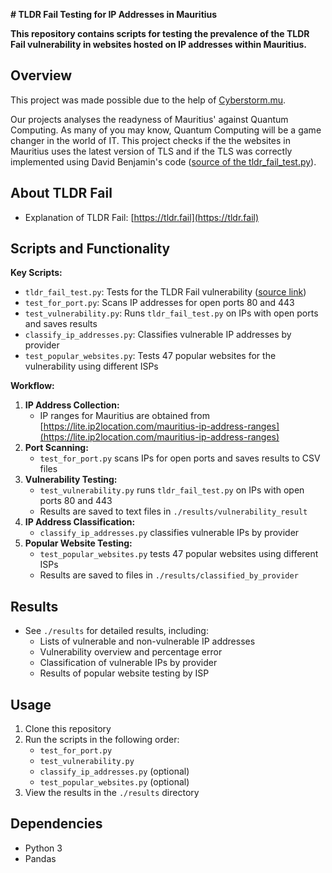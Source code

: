 **# TLDR Fail Testing for IP Addresses in Mauritius**

**This repository contains scripts for testing the prevalence of the TLDR Fail vulnerability in websites hosted on IP addresses within Mauritius.**
## Overview
This project was made possible due to the help of [Cyberstorm.mu](cyberstorm.mu). 

Our projects analyses the readyness of Mauritius' against Quantum Computing. As many of you may know, Quantum Computing will be a game changer in the world of IT. 
This project checks if the the websites in Mauritius uses the latest version of TLS and if the TLS was correctly implemented using David Benjamin's code ([source of the tldr_fail_test.py](https://gist.github.com/dadrian/f51e7f96aa659937775232cc3576e5f8#file-tldr_fail_test-py)).
## About TLDR Fail

* Explanation of TLDR Fail: [https://tldr.fail](https://tldr.fail)

## Scripts and Functionality

**Key Scripts:**

* `tldr_fail_test.py`: Tests for the TLDR Fail vulnerability ([source link](https://gist.github.com/dadrian/f51e7f96aa659937775232cc3576e5f8))
* `test_for_port.py`: Scans IP addresses for open ports 80 and 443
* `test_vulnerability.py`: Runs `tldr_fail_test.py` on IPs with open ports and saves results
* `classify_ip_addresses.py`: Classifies vulnerable IP addresses by provider
* `test_popular_websites.py`: Tests 47 popular websites for the vulnerability using different ISPs

**Workflow:**

1. **IP Address Collection:**
   - IP ranges for Mauritius are obtained from [https://lite.ip2location.com/mauritius-ip-address-ranges](https://lite.ip2location.com/mauritius-ip-address-ranges)
2. **Port Scanning:**
   - `test_for_port.py` scans IPs for open ports and saves results to CSV files
3. **Vulnerability Testing:**
   - `test_vulnerability.py` runs `tldr_fail_test.py` on IPs with open ports 80 and 443
   - Results are saved to text files in `./results/vulnerability_result`
4. **IP Address Classification:**
   - `classify_ip_addresses.py` classifies vulnerable IPs by provider
5. **Popular Website Testing:**
   - `test_popular_websites.py` tests 47 popular websites using different ISPs
   - Results are saved to files in `./results/classified_by_provider`

## Results

* See `./results` for detailed results, including:
    - Lists of vulnerable and non-vulnerable IP addresses
    - Vulnerability overview and percentage error
    - Classification of vulnerable IPs by provider
    - Results of popular website testing by ISP

## Usage

1. Clone this repository
2. Run the scripts in the following order:
   - `test_for_port.py`
   - `test_vulnerability.py`
   - `classify_ip_addresses.py` (optional)
   - `test_popular_websites.py` (optional)
3. View the results in the `./results` directory

## Dependencies

* Python 3
* Pandas
